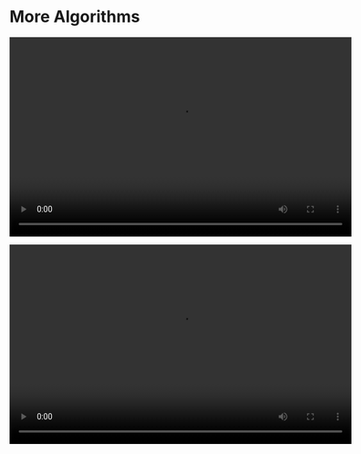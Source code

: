 # More Algorithms


<video
src="tsp.mp4" controls=""
height=350 
width=600> 
TSP solved by GA
</video>

<video
src="https://youtu.be/KwpNPCNutcI" controls=""
height=350 
width=600> 
</video>